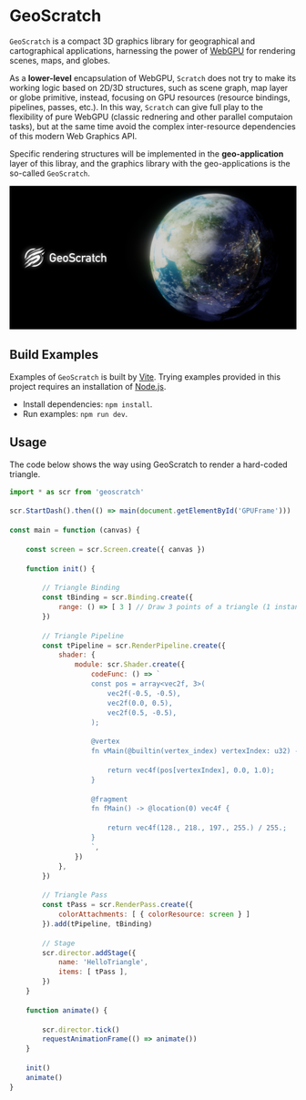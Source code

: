 # GeoScratch
`GeoScratch` is a compact 3D graphics library for geographical and cartographical applications, harnessing the power of [WebGPU](https://www.w3.org/TR/webgpu/) for rendering scenes, maps, and globes.  

As a **lower-level** encapsulation of WebGPU, `Scratch` does not try to make its working logic based on 2D/3D structures, such as scene graph, map layer or globe primitive, instead, focusing on GPU resources (resource bindings, pipelines, passes, etc.). In this way, `Scratch` can give full play to the flexibility of pure WebGPU (classic rednering and other parallel computaion tasks), but at the same time avoid the complex inter-resource dependencies of this modern Web Graphics API. 

Specific rendering structures will be implemented in the **geo-application** layer of this libray, and the graphics library with the geo-applications is the so-called `GeoScratch`.

![Image text](https://github.com/YcSoku/GeoScratch/blob/main/DayDream.png)

## Build Examples
Examples of `GeoScratch` is built by [Vite](https://vitejs.dev/). Trying examples provided in this project
requires an installation of [Node.js](https://nodejs.org/en/).

- Install dependencies: `npm install`.
- Run examples: `npm run dev`.

## Usage
The code below shows the way using GeoScratch to render a hard-coded triangle.

``` JavaScript
import * as scr from 'geoscratch'

scr.StartDash().then(() => main(document.getElementById('GPUFrame')))

const main = function (canvas) {
    
    const screen = scr.Screen.create({ canvas })
    
    function init() {
    
        // Triangle Binding
        const tBinding = scr.Binding.create({ 
            range: () => [ 3 ] // Draw 3 points of a triangle (1 instance as default)
        })
    
        // Triangle Pipeline
        const tPipeline = scr.RenderPipeline.create({
            shader: {
                module: scr.Shader.create({
                    codeFunc: () => `
                    const pos = array<vec2f, 3>(
                        vec2f(-0.5, -0.5),
                        vec2f(0.0, 0.5),
                        vec2f(0.5, -0.5),
                    );

                    @vertex
                    fn vMain(@builtin(vertex_index) vertexIndex: u32) -> @builtin(position) vec4f {
                    
                        return vec4f(pos[vertexIndex], 0.0, 1.0);
                    }
                    
                    @fragment
                    fn fMain() -> @location(0) vec4f {
                    
                        return vec4f(128., 218., 197., 255.) / 255.;
                    }
                    `,
                })
            },
        })
    
        // Triangle Pass
        const tPass = scr.RenderPass.create({
            colorAttachments: [ { colorResource: screen } ]
        }).add(tPipeline, tBinding)
    
        // Stage
        scr.director.addStage({
            name: 'HelloTriangle',
            items: [ tPass ],
        })
    }
    
    function animate() {
    
        scr.director.tick()
        requestAnimationFrame(() => animate())
    }

    init()
    animate()
}
```

[npm]: https://img.shields.io/npm/v/geoscratch
[npm-url]: https://www.npmjs.com/package/geoscratch
